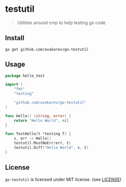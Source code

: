 # testutil

> Utilities around cmp to help testing go code

## Install

```shell
go get github.com/avakarev/go-testutil
```

## Usage

```go
package hello_test

import (
	"fmt"
	"testing"

	"github.com/avakarev/go-testutil"
)

func Hello() (string, error) {
	return "Hello World", nil
}

func TestHello(t *testing.T) {
	s, err := Hello()
	testutil.MustNoErr(err, t)
	testutil.Diff("Hello World", s, t)
}
```


## License

`go-testutil` is licensed under MIT license. (see [LICENSE](./LICENSE))
